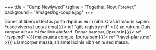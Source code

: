 +++
title = "Camp Newlywed"
tagline = "Together. Now. Forever."
background = "/images/bg-couple.jpg"
+++

Donec at libero id lectus porta dapibus eu in nibh. Cras id mauris sapien. Fusce viverra [luctus urna]({{< ref "gift-registry.md" >}}) ac rutrum. Duis semper elit eu mi facilisis eleifend. Donec semper, [ipsum in]({{< ref "rsvp.md" >}}) malesuada congue, [purus sem]({{< ref "travel-plans.md" >}}) ullamcorper massa, sit amet lacinia nibh enim sed massa.
